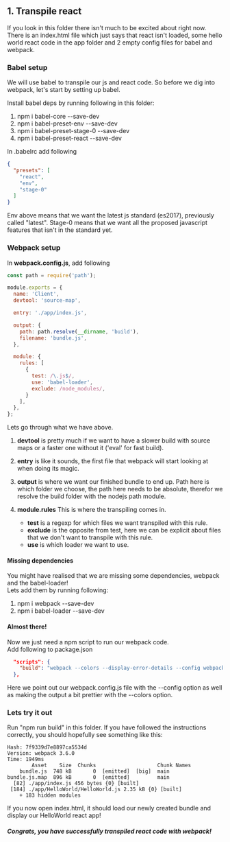## 1. Transpile react

If you look in this folder there isn't much to be excited about right now.
There is an index.html file which just says that react isn't loaded, some hello world react code in the app folder and 2 empty config files for babel and webpack.

### Babel setup

We will use babel to transpile our js and react code. So before we dig into webpack, let's start by setting up babel.

Install babel deps by running following in this folder:
1. npm i babel-core --save-dev
2. npm i babel-preset-env --save-dev
3. npm i babel-preset-stage-0 --save-dev
4. npm i babel-preset-react --save-dev

In .babelrc add following
```json
{
  "presets": [
    "react",
    "env",
    "stage-0"
  ]
}
```

Env above means that we want the latest js standard (es2017), previously called "latest". Stage-0 means that we want all the proposed javascript features that isn't in the standard yet.

### Webpack setup

In **webpack.config.js**, add following
```js
const path = require('path');

module.exports = {
  name: 'Client',
  devtool: 'source-map',

  entry: './app/index.js',

  output: {
    path: path.resolve(__dirname, 'build'),
    filename: 'bundle.js',
  },

  module: {
    rules: [
      {
        test: /\.js$/,
        use: 'babel-loader',
        exclude: /node_modules/,
      }
    ],
  },
};
```
Lets go through what we have above.

1. **devtool** is pretty much if we want to have a slower build with source maps or a faster one without it ('eval' for fast build).

2. **entry** is like it sounds, the first file that webpack will start looking at when doing its magic.

3. **output** is where we want our finished bundle to end up. Path here is which folder we choose, the path here needs to be absolute, therefor we resolve the build folder with the nodejs path module.

4. **module.rules** This is where the transpiling comes in. 

    - **test** is a regexp for which files we want transpiled with this rule. 
    - **exclude** is the opposite from test, here we can be explicit about files that we don't want to transpile with this rule.
    - **use** is which loader we want to use.

#### Missing dependencies

You might have realised that we are missing some dependencies, webpack and the babel-loader!<br>
Lets add them by running following:
1. npm i webpack --save-dev
2. npm i babel-loader --save-dev

#### Almost there!

Now we just need a npm script to run our webpack code.<br>
Add following to package.json
````json
  "scripts": {
    "build": "webpack --colors --display-error-details --config webpack.config.js"
  },
````

Here we point out our webpack.config.js file with the --config option as well as making the output a bit prettier with the --colors option.

### Lets try it out

Run "npm run build" in this folder.
If you have followed the instructions correctly, you should hopefully see something like this:<br/>
````text
Hash: 7f9339d7e8897ca5534d
Version: webpack 3.6.0
Time: 1949ms
        Asset    Size  Chunks                    Chunk Names
    bundle.js  748 kB       0  [emitted]  [big]  main
bundle.js.map  896 kB       0  [emitted]         main
  [82] ./app/index.js 456 bytes {0} [built]
 [184] ./app/HelloWorld/HelloWorld.js 2.35 kB {0} [built]
    + 183 hidden modules
````

If you now open index.html, it should load our newly created bundle and display our HelloWorld react app!

##### Congrats, you have successfully transpiled react code with webpack! 
